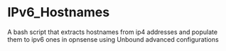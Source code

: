 # IPv6_Hostnames
A bash script that extracts hostnames from ip4 addresses and populate them to ipv6 ones in opnsense using Unbound advanced configurations
